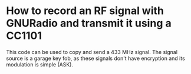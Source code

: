 # How to record an RF signal with GNURadio and transmit it using a CC1101

This code can be used to copy and send a 433 MHz signal. The signal source is a garage key fob, as these signals don't have encryption and its modulation is simple (ASK).
